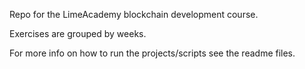 Repo for the LimeAcademy blockchain development course.

Exercises are grouped by weeks.

For more info on how to run the projects/scripts see the readme files.


